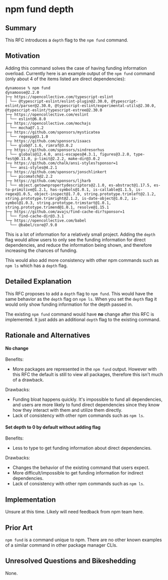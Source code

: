 # npm fund depth

## Summary

This RFC introduces a `depth` flag to the `npm fund` command.

## Motivation

Adding this command solves the case of having funding information overload. Currently here is an example output of the `npm fund` command (only about 4 of the items listed are direct dependencies):

```
dynamoose % npm fund
dynamoose@2.2.0
├─┬ https://opencollective.com/typescript-eslint
│ └── @typescript-eslint/eslint-plugin@2.30.0, @typescript-eslint/parser@2.30.0, @typescript-eslint/experimental-utils@2.30.0, @typescript-eslint/typescript-estree@2.30.0
├─┬ https://opencollective.com/eslint
│ └── eslint@6.8.0
├─┬ https://opencollective.com/mochajs
│ └── mocha@7.1.2
├─┬ https://github.com/sponsors/mysticatea
│ └── regexpp@3.1.0
├─┬ https://github.com/sponsors/isaacs
│ └── glob@7.1.6, rimraf@3.0.2
├─┬ https://github.com/sponsors/sindresorhus
│ └── globals@12.4.0, ansi-escapes@4.3.1, figures@3.2.0, type-fest@0.11.0, p-limit@2.2.2, make-dir@3.0.2
├─┬ https://github.com/chalk/ansi-styles?sponsor=1
│ └── ansi-styles@4.2.1
├─┬ https://github.com/sponsors/jonschlinkert
│ └── picomatch@2.2.2
├─┬ https://github.com/sponsors/ljharb
│ └── object.getownpropertydescriptors@2.1.0, es-abstract@1.17.5, es-to-primitive@1.2.1, has-symbols@1.0.1, is-callable@1.1.5, is-regex@1.0.5, object-inspect@1.7.0, string.prototype.trimleft@2.1.2, string.prototype.trimright@2.1.2, is-date-object@1.0.2, is-symbol@1.0.3, string.prototype.trimstart@1.0.1, string.prototype.trimend@1.0.1, resolve@1.15.1
├─┬ https://github.com/avajs/find-cache-dir?sponsor=1
│ └── find-cache-dir@3.3.1
└─┬ https://opencollective.com/babel
  └── @babel/core@7.9.0
```

This is a lot of information for a relatively small project. Adding the `depth` flag would allow users to only see the funding information for direct dependencies, and reduce the information being shown, and therefore increasing the chances of funding.

This would also add more consistency with other npm commands such as `npm ls` which has a `depth` flag.

## Detailed Explanation

This RFC proposes to add a `depth` flag to `npm fund`. This would have the same behavior as the `depth` flag on `npm ls`. When you set the `depth` flag it would only show funding information for the depth passed in.

The existing `npm fund` command would have **no** change after this RFC is implemented. It just adds an additional `depth` flag to the existing command.

## Rationale and Alternatives

#### No change

Benefits:

- More packages are represented in the `npm fund` output. However with this RFC the default is still to view all packages, therefore this isn't much of a drawback.

Drawbacks:

- Funding bloat happens quickly. It's impossible to fund all dependencies, and users are more likely to fund direct dependencies since they know how they interact with them and utilize them directly.
- Lack of consistency with other npm commands such as `npm ls`.

#### Set depth to 0 by default without adding flag

Benefits:

- Less to type to get funding information about direct dependencies.

Drawbacks:

- Changes the behavior of the existing command that users expect.
- More difficult/impossible to get funding information for indirect dependencies.
- Lack of consistency with other npm commands such as `npm ls`.

## Implementation

Unsure at this time. Likely will need feedback from npm team here.

## Prior Art

`npm fund` is a command unique to npm. There are no other known examples of a similar command in other package manager CLIs.

## Unresolved Questions and Bikeshedding

None.
